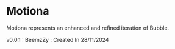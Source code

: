 # Motiona
Motiona represents an enhanced and refined iteration of Bubble.

v0.0.1 : BeemzZy : Created In 28/11/2024

